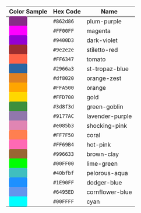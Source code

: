 | Color Sample | Hex Code | Name |
|--------------|----------|------|
| <span style="background-color:#862d86; color:white; padding:4px 12px; border-radius:4px;">&nbsp;&nbsp;&nbsp;&nbsp;&nbsp;&nbsp;</span> | `#862d86` | plum-purple |
| <span style="background-color:#FF00FF; color:white; padding:4px 12px; border-radius:4px;">&nbsp;&nbsp;&nbsp;&nbsp;&nbsp;&nbsp;</span> | `#FF00FF` | magenta |
| <span style="background-color:#9400D3; color:white; padding:4px 12px; border-radius:4px;">&nbsp;&nbsp;&nbsp;&nbsp;&nbsp;&nbsp;</span> | `#9400D3` | dark-violet |
| <span style="background-color:#9e2e2e; color:white; padding:4px 12px; border-radius:4px;">&nbsp;&nbsp;&nbsp;&nbsp;&nbsp;&nbsp;</span> | `#9e2e2e` | stiletto-red |
| <span style="background-color:#FF6347; color:white; padding:4px 12px; border-radius:4px;">&nbsp;&nbsp;&nbsp;&nbsp;&nbsp;&nbsp;</span> | `#FF6347` | tomato |
| <span style="background-color:#2966a3; color:white; padding:4px 12px; border-radius:4px;">&nbsp;&nbsp;&nbsp;&nbsp;&nbsp;&nbsp;</span> | `#2966a3` | st-tropaz-blue |
| <span style="background-color:#df8020; color:white; padding:4px 12px; border-radius:4px;">&nbsp;&nbsp;&nbsp;&nbsp;&nbsp;&nbsp;</span> | `#df8020` | orange-zest |
| <span style="background-color:#FFA500; color:white; padding:4px 12px; border-radius:4px;">&nbsp;&nbsp;&nbsp;&nbsp;&nbsp;&nbsp;</span> | `#FFA500` | orange |
| <span style="background-color:#FFD700; color:black; padding:4px 12px; border-radius:4px;">&nbsp;&nbsp;&nbsp;&nbsp;&nbsp;&nbsp;</span> | `#FFD700` | gold |
| <span style="background-color:#3d8f3d; color:white; padding:4px 12px; border-radius:4px;">&nbsp;&nbsp;&nbsp;&nbsp;&nbsp;&nbsp;</span> | `#3d8f3d` | green-goblin |
| <span style="background-color:#9177AC; color:white; padding:4px 12px; border-radius:4px;">&nbsp;&nbsp;&nbsp;&nbsp;&nbsp;&nbsp;</span> | `#9177AC` | lavender-purple |
| <span style="background-color:#e085b3; color:white; padding:4px 12px; border-radius:4px;">&nbsp;&nbsp;&nbsp;&nbsp;&nbsp;&nbsp;</span> | `#e085b3` | shocking-pink |
| <span style="background-color:#FF7F50; color:white; padding:4px 12px; border-radius:4px;">&nbsp;&nbsp;&nbsp;&nbsp;&nbsp;&nbsp;</span> | `#FF7F50` | coral |
| <span style="background-color:#FF69B4; color:white; padding:4px 12px; border-radius:4px;">&nbsp;&nbsp;&nbsp;&nbsp;&nbsp;&nbsp;</span> | `#FF69B4` | hot-pink |
| <span style="background-color:#996633; color:white; padding:4px 12px; border-radius:4px;">&nbsp;&nbsp;&nbsp;&nbsp;&nbsp;&nbsp;</span> | `#996633` | brown-clay |
| <span style="background-color:#00FF00; color:black; padding:4px 12px; border-radius:4px;">&nbsp;&nbsp;&nbsp;&nbsp;&nbsp;&nbsp;</span> | `#00FF00` | lime-green |
| <span style="background-color:#40bfbf; color:white; padding:4px 12px; border-radius:4px;">&nbsp;&nbsp;&nbsp;&nbsp;&nbsp;&nbsp;</span> | `#40bfbf` | pelorous-aqua |
| <span style="background-color:#1E90FF; color:white; padding:4px 12px; border-radius:4px;">&nbsp;&nbsp;&nbsp;&nbsp;&nbsp;&nbsp;</span> | `#1E90FF` | dodger-blue |
| <span style="background-color:#6495ED; color:white; padding:4px 12px; border-radius:4px;">&nbsp;&nbsp;&nbsp;&nbsp;&nbsp;&nbsp;</span> | `#6495ED` | cornflower-blue |
| <span style="background-color:#00FFFF; color:black; padding:4px 12px; border-radius:4px;">&nbsp;&nbsp;&nbsp;&nbsp;&nbsp;&nbsp;</span> | `#00FFFF` | cyan |

